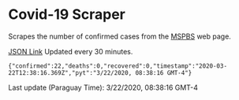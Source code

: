 # Covid-19 Scraper

Scrapes the number of confirmed cases from the [MSPBS](https://www.mspbs.gov.py/covid-19.php) web page.

[JSON Link](https://jmayalag.github.io/covid19-scrape/cases.json)
Updated every 30 minutes.
```
{"confirmed":22,"deaths":0,"recovered":0,"timestamp":"2020-03-22T12:38:16.369Z","pyt":"3/22/2020, 08:38:16 GMT-4"}
```
Last update (Paraguay Time): 3/22/2020, 08:38:16 GMT-4